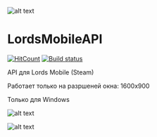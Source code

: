 ![alt text](https://i.ibb.co/Y7vfHq0/image.png)

# LordsMobileAPI
[![HitCount](http://hits.dwyl.com/Nekiplay/https://githubcom/Nekiplay/LordsMobileAPI.svg)](http://hits.dwyl.com/Nekiplay/https://githubcom/Nekiplay/LordsMobileAPI)
[![Build status](https://ci.appveyor.com/api/projects/status/gnrlqsxr2xda5c5l?svg=true)](https://ci.appveyor.com/project/Nekiplay/lordsmobileapi)

API для Lords Mobile (Steam)

Работает только на разршеней окна: 1600x900

Только для Windows

![alt text](https://i.ibb.co/sP1NFDK/image.png)

![alt text](https://i.ibb.co/C70XNBC/image.png)
